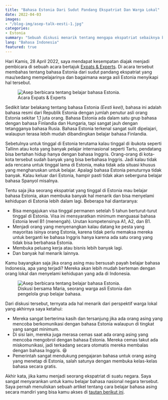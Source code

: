 ```yaml
---
title: "Bahasa Estonia Dari Sudut Pandang Ekspatriat Dan Warga Lokal"
date: 2022-04-03
images:
- "/blog-img/asep-talk-eesti-1.jpg"
categories:
- Estonia
summary: "Sebuah diskusi menarik tentang mengapa ekspatriat sebaiknya belajar bahasa Estonia dan bagaimana warga lokal menyikapinya."
lang: "Bahasa Indonesia"
featured: true
---
```


Hari Kamis, 28 April 2022, saya mendapat kesempatan diajak menjadi pembicara di sebuah acara bertajuk [Expats & Experts](https://www.eventbrite.com/e/expats-experts-powered-by-glia-and-jobbatical-tickets-310278630737?aff=ebdsoporgprofile). Di acara tersebut membahas tentang bahasa Estonia dari sudut pandang ekspatriat yang mau/sedang mempelajarinya dan bagaimana warga asli Estonia menyikapi hal tersebut.

<figure class="figure">
<img src="/blog-img/asep-talk-eesti-3.jpg" class="figure-img img-fluid" alt="Asep berbicara tentang belajar bahasa Estonia." />
<figcaption class="figure-caption text-center">Acara Expats &amp; Experts</figcaption>
</figure>

Sedikit latar belakang tentang bahasa Estonia *(Eesti keel)*, bahasa ini adalah bahasa resmi dari Republik Estonia dengan jumlah penutur asli orang Estonia sekitar 1,1 juta orang. Bahasa Estonia ada dalam satu grup bahasa dengan bahasa Finlandia dan Hungaria, tapi sangat jauh dengan tetangganya bahasa Rusia. Bahasa Estonia terkenal sangat sulit dipelajari, walaupun terasa lebih mudah dibandingkan belajar bahasa Finlandia.

Sebetulnya untuk tinggal di Estonia terutama kalau tinggal di ibukota seperti Tallinn atau kota yang banyak pelajar internasional seperti Tartu, pendatang bisa bertahan hidup hanya dengan bahasa Inggris. Orang-orang di kota-kota tersebut sudah banyak yang bisa berbahasa Inggris. Jadi kalau tidak ada rencana untuk tinggal lama di Estonia, maka tidak ada situasi khusus yang mengharuskan untuk belajar. Apalagi bahasa Estonia penuturnya tidak banyak. Kalau keluar dari Estonia, hampir pasti tidak akan seberguna belajar bahasa Spanyol misalnya.

Tentu saja jika seorang ekspatriat yang tinggal di Estonia mau belajar bahasa Estonia, akan membuka banyak hal menarik dan bisa menyelami kehidupan di Estonia lebih dalam lagi. Beberapa hal diantaranya:
- Bisa mengajukan visa tinggal permanen setelah 5 tahun berturut-turut tinggal di Estonia. Visa ini mensyaratkan minimum menguasai bahasa Estonia level B1 (menengah). Urutan kompetensinya A1, A2, dan B1.
- Menjadi orang yang menyenangkan kalau datang ke pesta yang mayoritas isinya orang Estonia, karena tidak perlu memaksa mereka untuk berganti ke bahasa Inggris hanya karena ada satu orang yang tidak bisa berbahasa Estonia.
- Membuka peluang kerja atau bisnis lebih banyak lagi.
- Dan banyak hal menarik lainnya.

Kamu bayangkan saja jika orang asing mau bersusah payah belajar bahasa Indonesia, apa yang terjadi? Mereka akan lebih mudah berteman dengan orang lokal dan menyelami kehidupan yang ada di Indonesia.

<figure class="figure">
<img src="/blog-img/asep-talk-eesti-2.jpg" class="figure-img img-fluid" alt="Asep berbicara tentang belajar bahasa Estonia." />
<figcaption class="figure-caption text-center">Diskusi bersama Maria, seorang warga asli Estonia dan pengelola grup belajar bahasa.</figcaption>
</figure>

Dari diskusi tersebut, ternyata ada hal menarik dari perspektif warga lokal yang akhirnya saya ketahui:
- Mereka sangat berterima kasih dan tersanjung jika ada orang asing yang mencoba berkomunikasi dengan bahasa Estonia walaupun di tingkat yang sangat minimum.
- Di sisi lain, mereka juga merasa cemas saat ada orang asing yang mencoba mengobrol dengan bahasa Estonia. Mereka cemas takut ada miskomunikasi, jadi terkadang secara otomatis mereka membalas dengan bahasa Inggris. 😆
- Pemerintah sangat mendukung pengajaran bahasa untuk orang asing yang menetap di Estonia, salah satunya dengan membuka kelas-kelas bahasa secara gratis.

Akhir kata, jika kamu menjadi seorang ekspatriat di suatu negara. Saya sangat menyarankan untuk kamu belajar bahasa nasional negara tersebut. Saya pernah menuliskan sebuah artikel tentang cara belajar bahasa asing secara mandiri yang bisa kamu akses di [tautan berikut ini](https://www.asepbagja.com/id/pribadi/cara-belajar-bahasa-asing).
